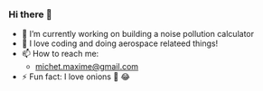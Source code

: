 ### Hi there 👋


- 🔭 I’m currently working on building a noise pollution calculator
- 🚀 I love coding and doing aerospace relateed things!
- 📫 How to reach me: 
  - michet.maxime@gmail.com
- ⚡ Fun fact: I love onions 🧅 😂


